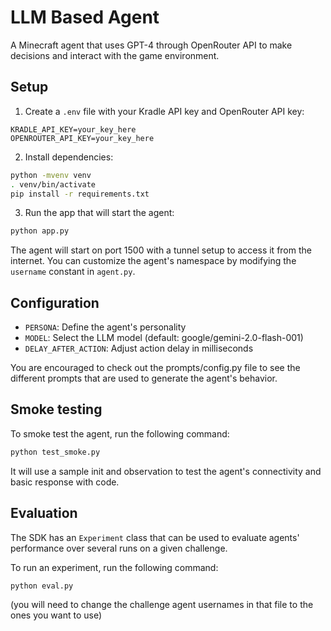 # LLM Based Agent

A Minecraft agent that uses GPT-4 through OpenRouter API to make decisions and interact with the game environment.

## Setup

1. Create a `.env` file with your Kradle API key and OpenRouter API key:
```
KRADLE_API_KEY=your_key_here
OPENROUTER_API_KEY=your_key_here
```

2. Install dependencies:
```bash
python -mvenv venv
. venv/bin/activate
pip install -r requirements.txt
```

3. Run the app that will start the agent:
```bash
python app.py
```

The agent will start on port 1500 with a tunnel setup to access it from the internet. You can customize the agent's namespace by modifying the `username` constant in `agent.py`.

## Configuration

- `PERSONA`: Define the agent's personality
- `MODEL`: Select the LLM model (default: google/gemini-2.0-flash-001)
- `DELAY_AFTER_ACTION`: Adjust action delay in milliseconds

You are encouraged to check out the prompts/config.py file to see the different prompts that are used to generate the agent's behavior.

## Smoke testing

To smoke test the agent, run the following command:
```bash
python test_smoke.py
```

It will use a sample init and observation to test the agent's connectivity and basic response with code.  

## Evaluation

The SDK has an `Experiment` class that can be used to evaluate agents' performance over several runs on a given challenge. 

To run an experiment, run the following command:
```bash
python eval.py
```

(you will need to change the challenge agent usernames in that file to the ones you want to use)